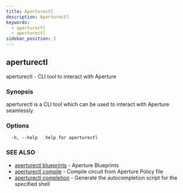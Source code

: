 ```yaml
---
title: Aperturectl
description: Aperturectl
keywords:
  - aperturectl
  - aperturectl
sidebar_position: 2
---
```


## aperturectl

aperturectl - CLI tool to interact with Aperture

### Synopsis

aperturectl is a CLI tool which can be used to interact with Aperture seamlessly.

### Options

```
  -h, --help   help for aperturectl
```

### SEE ALSO

- [aperturectl blueprints](aperturectl_blueprints.md) - Aperture Blueprints
- [aperturectl compile](aperturectl_compile.md) - Compile circuit from Aperture Policy file
- [aperturectl completion](aperturectl_completion.md) - Generate the autocompletion script for the specified shell
